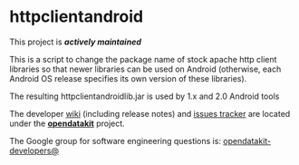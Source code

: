# httpclientandroid

This project is __*actively maintained*__

This is a script to change the package name of stock apache http client libraries so that newer libraries can 
be used on Android (otherwise, each Android OS release specifies its own version of these libraries).

The resulting httpclientandroidlib.jar is used by 1.x and 2.0 Android tools

The developer [wiki](https://github.com/opendatakit/opendatakit/wiki) (including release notes) and
[issues tracker](https://github.com/opendatakit/opendatakit/issues) are located under
the [**opendatakit**](https://github.com/opendatakit/opendatakit) project.

The Google group for software engineering questions is: [opendatakit-developers@](https://groups.google.com/forum/#!forum/opendatakit-developers)

